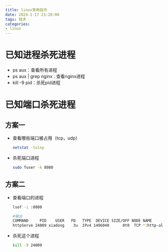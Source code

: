 ```yaml
---
title: linux常用指令
date: 2024-1-17 23:28:00
tags: 技术
categories: 
- linux
---
```








# 已知进程杀死进程

- ps aux：查看所有进程
- ps aux | grep nginx : 查看nginx进程
- kill -9 pid：杀死pid进程







# 已知端口杀死进程



## 方案一

- 查看哪些端口被占用（tcp，udp）

	```bash
	netstat -tulnp
	```

- 杀死端口进程

	```bash
	sudo fuser -k 8080
	```

	



## 方案二

- 查看端口的进程

	```bash
	lsof -i :8080
	
	#输出
	COMMAND     PID    USER   FD   TYPE  DEVICE SIZE/OFF NODE NAME
	httpServe 24009 xiadong    3u  IPv4 1496040      0t0  TCP *:http-alt (LISTEN)
	```

- 杀死这个进程

	```bash
	kill -9 24009
	```

	